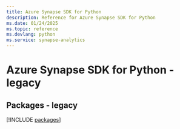 ```yaml
---
title: Azure Synapse SDK for Python
description: Reference for Azure Synapse SDK for Python
ms.date: 01/24/2025
ms.topic: reference
ms.devlang: python
ms.service: synapse-analytics
---
```

# Azure Synapse SDK for Python - legacy
## Packages - legacy
[!INCLUDE [packages](synapse-index.md)]